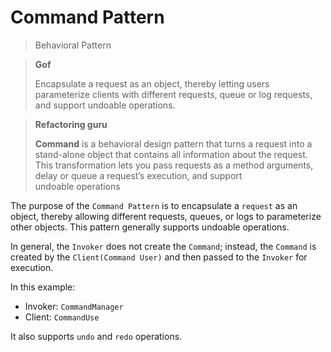 # Command Pattern

> Behavioral Pattern

> **Gof**
>
> Encapsulate a request as an object, thereby letting users parameterize clients with different requests, queue or log requests, and support undoable operations.

> **Refactoring guru**
>
> **Command** is a behavioral design pattern that turns a request into a stand-alone object that contains all information about the request. This transformation lets you pass requests as a method arguments, delay or queue a request’s execution, and support undoable operations

The purpose of the `Command Pattern` is to encapsulate a `request` as an object, thereby allowing different requests, queues, or logs to parameterize other objects. This pattern generally supports undoable operations.

In general, the `Invoker` does not create the `Command`; instead, the `Command` is created by the `Client(Command User)` and then passed to the `Invoker` for execution.

In this example:
- Invoker: `CommandManager`
- Client: `CommandUse`

It also supports `undo` and `redo` operations.
